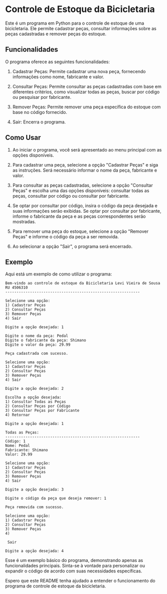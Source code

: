 # Controle de Estoque da Bicicletaria

Este é um programa em Python para o controle de estoque de uma bicicletaria. Ele permite cadastrar peças, consultar informações sobre as peças cadastradas e remover peças do estoque.

## Funcionalidades

O programa oferece as seguintes funcionalidades:

1. Cadastrar Peças: Permite cadastrar uma nova peça, fornecendo informações como nome, fabricante e valor.

2. Consultar Peças: Permite consultar as peças cadastradas com base em diferentes critérios, como visualizar todas as peças, buscar por código ou pesquisar por fabricante.

3. Remover Peças: Permite remover uma peça específica do estoque com base no código fornecido.

4. Sair: Encerra o programa.

## Como Usar

1. Ao iniciar o programa, você será apresentado ao menu principal com as opções disponíveis.

2. Para cadastrar uma peça, selecione a opção "Cadastrar Peças" e siga as instruções. Será necessário informar o nome da peça, fabricante e valor.

3. Para consultar as peças cadastradas, selecione a opção "Consultar Peças" e escolha uma das opções disponíveis: consultar todas as peças, consultar por código ou consultar por fabricante.

4. Se optar por consultar por código, insira o código da peça desejada e suas informações serão exibidas. Se optar por consultar por fabricante, informe o fabricante da peça e as peças correspondentes serão mostradas.

5. Para remover uma peça do estoque, selecione a opção "Remover Peças" e informe o código da peça a ser removida.

6. Ao selecionar a opção "Sair", o programa será encerrado.

## Exemplo

Aqui está um exemplo de como utilizar o programa:

```
Bem-vindo ao controle de estoque da Bicicletaria Levi Vieira de Sousa
RU 4506310
------------------------------------------------------------

Selecione uma opção:
1) Cadastrar Peças
2) Consultar Peças
3) Remover Peças
4) Sair

Digite a opção desejada: 1

Digite o nome da peça: Pedal
Digite o fabricante da peça: Shimano
Digite o valor da peça: 29.99

Peça cadastrada com sucesso.

Selecione uma opção:
1) Cadastrar Peças
2) Consultar Peças
3) Remover Peças
4) Sair

Digite a opção desejada: 2

Escolha a opção desejada:
1) Consultar Todas as Peças
2) Consultar Peças por Código
3) Consultar Peças por Fabricante
4) Retornar

Digite a opção desejada: 1

Todas as Peças:
------------------------------------------------------------
Código: 1
Nome: Pedal
Fabricante: Shimano
Valor: 29.99

Selecione uma opção:
1) Cadastrar Peças
2) Consultar Peças
3) Remover Peças
4) Sair

Digite a opção desejada: 3

Digite o código da peça que deseja remover: 1

Peça removida com sucesso.

Selecione uma opção:
1) Cadastrar Peças
2) Consultar Peças
3) Remover Peças
4)

 Sair

Digite a opção desejada: 4

```

Esse é um exemplo básico do programa, demonstrando apenas as funcionalidades principais. Sinta-se à vontade para personalizar ou expandir o código de acordo com suas necessidades específicas.

Espero que este README tenha ajudado a entender o funcionamento do programa de controle de estoque da bicicletaria.